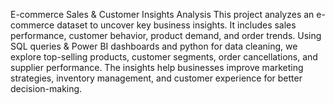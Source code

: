 E-commerce Sales & Customer Insights Analysis
This project analyzes an e-commerce dataset to uncover key business insights. It includes sales performance, customer behavior, product demand, and order trends. 
Using SQL queries & Power BI dashboards and python for data cleaning, we explore top-selling products, customer segments, order cancellations, and supplier performance. 
The insights help businesses improve marketing strategies, inventory management, and customer experience for better decision-making. 
